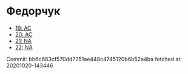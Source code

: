 # Федорчук
- [19: AC](19.md)
- [20: AC](20.md)
- [21: NA](21.md)
- [22: NA](22.md)

Commit: bb6c683cf570dd7251ae448c4745120b6b52a4ba
 fetched at: 20201020-143446
